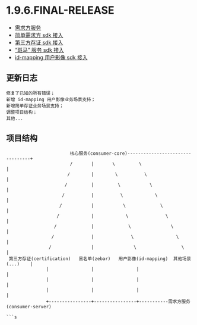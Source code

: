 
# 1.9.6.FINAL-RELEASE

* [需求方服务](DEPLOY)
* [简单需求方 sdk 接入](SDK-DEPENDANCY-CORE)
* [第三方存证 sdk 接入](SDK-DEPENDANCY-CERTIFICATION)
* [“斑马” 服务 sdk 接入](SDK-DEPENDANCY-ZEBRA)
* [id-mapping 用户影像 sdk 接入](SDK-DEPENDANCY-IDMAPPING)

## 更新日志

``` plaintext
修复了已知的所有错误；
新增 id-mapping 用户影像业务场景支持；
新增简单存证业务场景支持；
调整项目结构；
其他...
```

## 项目结构

```struct
                        核心服务(consumer-core)---------------------------------+
                        /       |       \         \                            |
                       /        |        \          \                          |
                      /         |         \           \                        |
                     /          |          \            \                      |
                    /           |           \             \                    |
                   /            |            \              \                  |
                  /             |             \               \                |
                 /              |              \                \              |
                /               |               \                 \            |
 第三方存证(certification)   黑名单(zebar)   用户影像(id-mapping)  其他场景(...)    |
               |                |                |                             |
               |                |                |                             |
               |                |                |                             |
               +----------------+----------------+-----------需求方服务(consumer-server)

```s